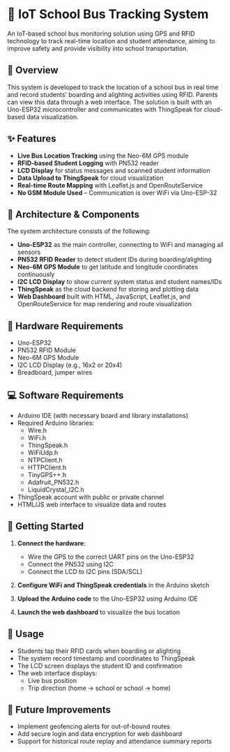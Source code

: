 # 🚌 IoT School Bus Tracking System

An IoT-based school bus monitoring solution using GPS and RFID technology to track real-time location and student attendance, aiming to improve safety and provide visibility into school transportation.

## 🧾 Overview

This system is developed to track the location of a school bus in real time and record students’ boarding and alighting activities using RFID. Parents can view this data through a web interface. The solution is built with an Uno-ESP32 microcontroller and communicates with ThingSpeak for cloud-based data visualization.

## ✨ Features

- **Live Bus Location Tracking** using the Neo-6M GPS module  
- **RFID-based Student Logging** with PN532 reader  
- **LCD Display** for status messages and scanned student information  
- **Data Upload to ThingSpeak** for cloud visualization  
- **Real-time Route Mapping** with Leaflet.js and OpenRouteService  
- **No GSM Module Used** – Communication is over WiFi via Uno-ESP-32

## 🧩 Architecture & Components

The system architecture consists of the following:

- **Uno-ESP32** as the main controller, connecting to WiFi and managing all sensors  
- **PN532 RFID Reader** to detect student IDs during boarding/alighting  
- **Neo-6M GPS Module** to get latitude and longitude coordinates continuously  
- **I2C LCD Display** to show current system status and student names/IDs  
- **ThingSpeak** as the cloud backend for storing and plotting data  
- **Web Dashboard** built with HTML, JavaScript, Leaflet.js, and OpenRouteService for map rendering and route visualization

## 🔧 Hardware Requirements

- Uno-ESP32  
- PN532 RFID Module  
- Neo-6M GPS Module  
- I2C LCD Display (e.g., 16x2 or 20x4)  
- Breadboard, jumper wires  

## 💻 Software Requirements

- Arduino IDE (with necessary board and library installations)  
- Required Arduino libraries:  
  - Wire.h
  - WiFi.h
  - ThingSpeak.h
  - WiFiUdp.h
  - NTPClient.h
  - HTTPClient.h
  - TinyGPS++.h
  - Adafruit_PN532.h
  - LiquidCrystal_I2C.h
- ThingSpeak account with public or private channel  
- HTML/JS web interface to visualize data and routes

## 🚀 Getting Started

1. **Connect the hardware**:
   - Wire the GPS to the correct UART pins on the Uno-ESP32
   - Connect the PN532 using I2C
   - Connect the LCD to I2C pins (SDA/SCL)
   
2. **Configure WiFi and ThingSpeak credentials** in the Arduino sketch

3. **Upload the Arduino code** to the Uno-ESP32 using Arduino IDE

4. **Launch the web dashboard** to visualize the bus location

## 📘 Usage

- Students tap their RFID cards when boarding or alighting  
- The system record timestamp and coordinates to ThingSpeak  
- The LCD screen displays the student ID and confirmation  
- The web interface displays:
  - Live bus position
  - Trip direction (home → school or school → home)

## 🔮 Future Improvements
 
- Implement geofencing alerts for out-of-bound routes  
- Add secure login and data encryption for web dashboard  
- Support for historical route replay and attendance summary reports  
